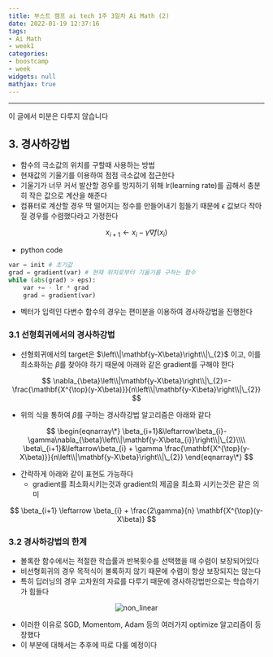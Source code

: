 ```yaml
---
title: 부스트 캠프 ai tech 1주 3일차 Ai Math (2)
date: 2022-01-19 12:37:16
tags:
- Ai Math
- week1
categories:
- boostcamp
- week
widgets: null
mathjax: true
---
```

***
이 글에서 미분은 다루지 않습니다

## 3. 경사하강법
* 함수의 극소값의 위치를 구할때 사용하는 방법
* 현재값의 기울기를 이용하여 점점 극소값에 접근한다
* 기울기가 너무 커서 발산할 경우를 방지하기 위해 lr(learning rate)를 곱해서 충분히 작은 값으로 계산을 해준다
* 컴퓨터로 계산할 경우 딱 떨어지는 정수를 만들어내기 힘들기 때문에 $\epsilon$ 값보다 작아질 경우를 수렴했다라고 가정한다  

$$
x_{i+1} \leftarrow  x_{i} - \gamma \nabla f(x_{i})
$$

* python code
```python
var = init # 초기값
grad = gradient(var) # 현재 위치로부터 기울기를 구하는 함수
while (abs(grad) > eps):
    var += - lr * grad
    grad = gradient(var)
```

* 벡터가 입력인 다변수 함수의 경우는 편미분을 이용하여 경사하강법을 진행한다

### 3.1 선형회귀에서의 경사하강법
* 선형회귀에서의 target은 $\left\\|\mathbf{y-X\beta}\right\\|\_{2}$ 이고, 이를 최소화하는 $\beta$를 찾아야 하기 때문에 아래와 같은 gradient를 구해야 한다  

$$
\nabla_{\beta}\left\\|\mathbf{y-X\beta}\right\\|\_{2}=-\frac{\mathbf{X^{\top}(y-X\beta)}}{n\left\\|\mathbf{y-X\beta}\right\\|\_{2}}
$$

* 위의 식을 통하여 $\beta$를 구하는 경사하강법 알고리즘은 아래와 같다

$$
\begin{eqnarray\*}
\beta_{i+1}&\leftarrow\beta_{i}-\gamma\nabla_{\beta}\left\\|\mathbf{y-X\beta_{i}}\right\\|\_{2}\\\\
\beta\_{i+1}&\leftarrow\beta_{i} + \gamma \frac{\mathbf{X^{\top}(y-X\beta)}}{n\left\\|\mathbf{y-X\beta}\right\\|\_{2}}
\end{eqnarray\*}
$$

* 간략하게 아래와 같이 표현도 가능하다 
  * gradient를 최소화시키는것과 gradient의 제곱을 최소화 시키는것은 같은 의미

$$
\beta_{i+1} \leftarrow \beta_{i} + \frac{2\gamma}{n} \mathbf{X^{\top}(y-X\beta)}
$$

### 3.2 경사하강법의 한계
* 볼록한 함수에서는 적절한 학습률과 반복횟수를 선택했을 때 수렴이 보장되어있다
* 비선형회귀의 경우 목적식이 볼록하지 않기 때문에 수렴이 항상 보장되지는 않는다
* 특히 딥러닝의 경우 고차원의 자료를 다루기 때문에 경사하강법만으로는 학습하기가 힘들다

<center>

![non_linear](/img/nonlinear.PNG)

</center>

* 이러한 이유로 SGD, Momentom, Adam 등의 여러가지 optimize 알고리즘이 등장했다
* 이 부분에 대해서는 추후에 따로 다룰 예정이다
